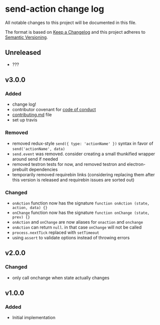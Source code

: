 # send-action change log

All notable changes to this project will be documented in this file.

The format is based on [Keep a Changelog](http://keepachangelog.com/) and this project adheres to [Semantic Versioning](http://semver.org/).

## Unreleased

* ???

## v3.0.0

### Added
* change log!
* contributor covenant for [code of conduct](CONDUCT.md)
* [contributing.md](CONTRIBUTING.md) file
* set up travis

### Removed
* removed redux-style `send({ type: 'actionName' })` syntax in favor of `send('actionName', data)`
* `send.event` was removed. consider creating a small thunkified wrapper around send if needed
* removed testron tests for now, and removed testron and electron-prebuilt dependencies
* temporarily removed requirebin links (considering replacing them after this version is released and requirebin issues are sorted out)

### Changed

* `onAction` function now has the signature `function onAction (state, action, data) {}`
* `onChange` function now has the signature `function onChange (state, prev) {}`
* `onAction` and `onChange` are now aliases for `onaction` and `onchange`
* `onAction` can return `null`. in that case `onChange` will not be called
* `process.nextTick` replaced with `setTimeout`
* using `assert` to validate options instead of throwing errors

## v2.0.0

### Changed

* only call onchange when state actually changes

## v1.0.0

### Added

* Initial implementation
